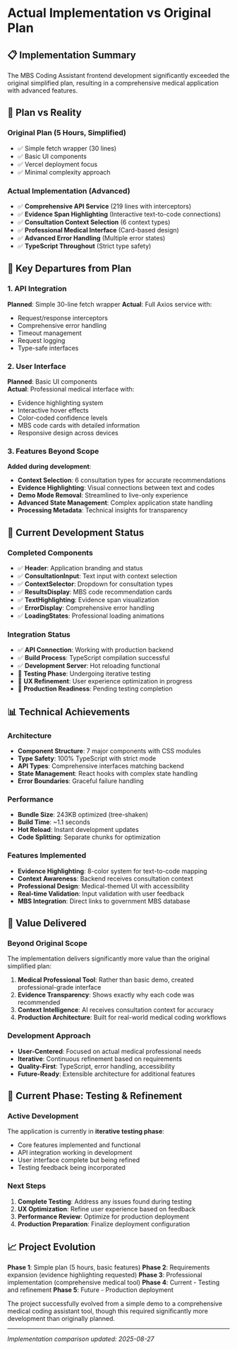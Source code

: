 # Actual Implementation vs Original Plan

## 📋 Implementation Summary

The MBS Coding Assistant frontend development significantly exceeded the original simplified plan, resulting in a comprehensive medical application with advanced features.

## 🔄 Plan vs Reality

### Original Plan (5 Hours, Simplified)
- ✅ Simple fetch wrapper (30 lines)
- ✅ Basic UI components
- ✅ Vercel deployment focus
- ✅ Minimal complexity approach

### Actual Implementation (Advanced)
- ✅ **Comprehensive API Service** (219 lines with interceptors)
- ✅ **Evidence Span Highlighting** (Interactive text-to-code connections)
- ✅ **Consultation Context Selection** (6 context types)
- ✅ **Professional Medical Interface** (Card-based design)
- ✅ **Advanced Error Handling** (Multiple error states)
- ✅ **TypeScript Throughout** (Strict type safety)

## 🎯 Key Departures from Plan

### 1. API Integration
**Planned**: Simple 30-line fetch wrapper
**Actual**: Full Axios service with:
- Request/response interceptors
- Comprehensive error handling
- Timeout management
- Request logging
- Type-safe interfaces

### 2. User Interface
**Planned**: Basic UI components  
**Actual**: Professional medical interface with:
- Evidence highlighting system
- Interactive hover effects
- Color-coded confidence levels
- MBS code cards with detailed information
- Responsive design across devices

### 3. Features Beyond Scope
**Added during development**:
- **Context Selection**: 6 consultation types for accurate recommendations
- **Evidence Highlighting**: Visual connections between text and codes
- **Demo Mode Removal**: Streamlined to live-only experience
- **Advanced State Management**: Complex application state handling
- **Processing Metadata**: Technical insights for transparency

## 🚧 Current Development Status

### Completed Components
- ✅ **Header**: Application branding and status
- ✅ **ConsultationInput**: Text input with context selection
- ✅ **ContextSelector**: Dropdown for consultation types
- ✅ **ResultsDisplay**: MBS code recommendation cards
- ✅ **TextHighlighting**: Evidence span visualization
- ✅ **ErrorDisplay**: Comprehensive error handling
- ✅ **LoadingStates**: Professional loading animations

### Integration Status  
- ✅ **API Connection**: Working with production backend
- ✅ **Build Process**: TypeScript compilation successful
- ✅ **Development Server**: Hot reloading functional
- 🚧 **Testing Phase**: Undergoing iterative testing
- 🚧 **UX Refinement**: User experience optimization in progress
- 🚧 **Production Readiness**: Pending testing completion

## 📊 Technical Achievements

### Architecture
- **Component Structure**: 7 major components with CSS modules
- **Type Safety**: 100% TypeScript with strict mode
- **API Types**: Comprehensive interfaces matching backend
- **State Management**: React hooks with complex state handling
- **Error Boundaries**: Graceful failure handling

### Performance
- **Bundle Size**: 243KB optimized (tree-shaken)
- **Build Time**: ~1.1 seconds
- **Hot Reload**: Instant development updates
- **Code Splitting**: Separate chunks for optimization

### Features Implemented
- **Evidence Highlighting**: 8-color system for text-to-code mapping
- **Context Awareness**: Backend receives consultation context
- **Professional Design**: Medical-themed UI with accessibility
- **Real-time Validation**: Input validation with user feedback
- **MBS Integration**: Direct links to government MBS database

## 🎯 Value Delivered

### Beyond Original Scope
The implementation delivers significantly more value than the original simplified plan:

1. **Medical Professional Tool**: Rather than basic demo, created professional-grade interface
2. **Evidence Transparency**: Shows exactly why each code was recommended
3. **Context Intelligence**: AI receives consultation context for accuracy
4. **Production Architecture**: Built for real-world medical coding workflows

### Development Approach
- **User-Centered**: Focused on actual medical professional needs
- **Iterative**: Continuous refinement based on requirements
- **Quality-First**: TypeScript, error handling, accessibility
- **Future-Ready**: Extensible architecture for additional features

## 🚧 Current Phase: Testing & Refinement

### Active Development
The application is currently in **iterative testing phase**:
- Core features implemented and functional
- API integration working in development
- User interface complete but being refined
- Testing feedback being incorporated

### Next Steps
1. **Complete Testing**: Address any issues found during testing
2. **UX Optimization**: Refine user experience based on feedback  
3. **Performance Review**: Optimize for production deployment
4. **Production Preparation**: Finalize deployment configuration

## 📈 Project Evolution

**Phase 1**: Simple plan (5 hours, basic features)
**Phase 2**: Requirements expansion (evidence highlighting requested)
**Phase 3**: Professional implementation (comprehensive medical tool)
**Phase 4**: Current - Testing and refinement
**Phase 5**: Future - Production deployment

The project successfully evolved from a simple demo to a comprehensive medical coding assistant tool, though this required significantly more development than originally planned.

---

*Implementation comparison updated: 2025-08-27*